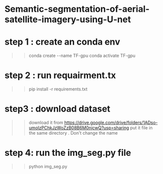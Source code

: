 ﻿# Semantic-segmentation-of-aerial-satellite-imagery-using-U-net
 
 # step 1 : create an conda env 
 >> conda create --name TF-gpu
 >> conda activate TF-gpu
 
 
 # step 2 : run requairment.tx 
 >>pip install -r requirements.txt
 
 
 # step3 : download dataset 
 >> download it from https://drive.google.com/drive/folders/1ADso-umoIzPChkJzWoZzB08B6M0njcwQ?usp=sharing
 >> put it file in the same directory . Don't change the name 
 
 
 # step 4: run the  img_seg.py file 
 >> python img_seg.py 
 
 
 

